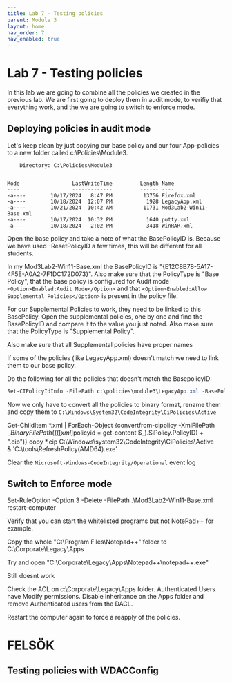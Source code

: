 ```yaml
---
title: Lab 7 - Testing policies
parent: Module 3
layout: home
nav_order: 7
nav_enabled: true
---
```



# Lab 7 - Testing policies

In this lab we are going to combine all the policies we created in the previous lab. We are first going to deploy them in audit mode, to verifiy that everything work, and the we are going to switch to enforce mode.




## Deploying policies in audit mode

Let's keep clean by just copying our base policy and our four App-policies to a new folder called c:\Policies\Module3\.


```
    Directory: C:\Policies\Module3


Mode                 LastWriteTime         Length Name
----                 -------------         ------ ----
-a----        10/17/2024   8:47 PM          13756 Firefox.xml
-a----        10/18/2024  12:07 PM           1928 LegacyApp.xml
-a----        10/21/2024  10:42 AM          11731 Mod3Lab2-Win11-Base.xml
-a----        10/17/2024  10:32 PM           1640 putty.xml
-a----        10/18/2024   2:02 PM           3418 WinRAR.xml

```

Open the base policy and take a note of what the BasePolicyID is. Because we have used -ResetPolicyID a few times, this will be different for all students.

In my Mod3Lab2-Win11-Base.xml the BasePolicyID is "{E12C8B78-5A17-4F5E-A0A2-7F1DC172D073}". Also make sure that the PolicyType is "Base Policy", that the base policy is configured for Audit mode `<Option>Enabled:Audit Mode</Option>`
and that `<Option>Enabled:Allow Supplemental Policies</Option>` is present in the policy file.

For our Supplemental Policies to work, they need to be linked to this BasePolicy. Open the supplemental policies, one by one and find the BasePolicyID and compare it to the value you just noted. Also make sure that the PolicyType is "Supplemental Policy".

Also make sure that all Supplemental policies have proper names

If some of the policies (like LegacyApp.xml) doesn't match we need to link them to our base policy.

Do the following for all the policies that doesn't match the BasepolicyID:

```powershell
Set-CIPolicyIdInfo -FilePath c:\policies\module3\LegacyApp.xml -BasePolicyToSupplementPath C:\policies\module3\Mod3Lab2-Win11-Base.xml
```

Now we only have to convert all the policies to binary format, rename them and copy them to `C:\Windows\System32\CodeIntegrity\CiPolicies\Active`



Get-ChildItem *.xml | ForEach-Object {convertfrom-cipolicy -XmlFilePath $_ -BinaryFilePath ((([xml]$policyid = get-content $_).SiPolicy.PolicyID) + ".cip")}
copy *.cip C:\Windows\system32\CodeIntegrity\CiPolicies\Active\
& 'C:\tools\RefreshPolicy(AMD64).exe'


Clear the `Microsoft-Windows-CodeIntegrity/Operational` event log




## Switch to Enforce mode
Set-RuleOption -Option 3 -Delete -FilePath .\Mod3Lab2-Win11-Base.xml
restart-computer

Verify that you can start the whitelisted programs but not NotePad++ for example.

Copy the whole "C:\Program Files\Notepad++" folder to C:\Corporate\Legacy\Apps

Try and open "C:\Corporate\Legacy\Apps\Notepad++\notepad++.exe"

Still doesnt work

Check the ACL on c:\Corporate\Legacy\Apps folder. Authenticated Users have Modify permissions. Disable inheritance on the Apps folder and remove Authenticated users from the DACL.

Restart the computer again to force a reapply of the policies.

# FELSÖK



## Testing policies with WDACConfig